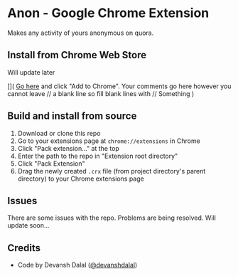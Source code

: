 Anon - Google Chrome Extension
============================

Makes any activity of yours anonymous on quora.

<!-- ![]() -->



## Install from Chrome Web Store

Will update later

[](
[Go here](https://chrome.google.com/webstore/detail/googlegifs/ommpbgoliokoijimalcokhciffhapkdf) and click "Add to Chrome".
Your comments go here however you cannot leave
// a blank line so fill blank lines with
//
Something
)

## Build and install from source

1. Download or clone this repo
2. Go to your extensions page at `chrome://extensions` in Chrome
3. Click "Pack extension..." at the top
4. Enter the path to the repo in "Extension root directory"
5. Click "Pack Extension"
6. Drag the newly created `.crx` file (from project directory's parent directory) to your Chrome extensions page


## Issues
There are some issues with the repo.
Problems are being resolved. Will update soon...


## Credits

- Code by Devansh Dalal ([@devanshdalal](https://github.com/devanshdalal))